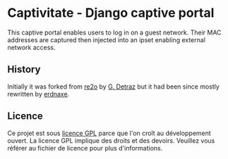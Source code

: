 # Captivitate - Django captive portal

This captive portal enables users to log in on a guest network.
Their MAC addresses are captured then injected into an ipset
enabling external network access.

## History

Initially it was forked from [re2o](https://gitlab.federez.net/federez/re2o)
by [G. Detraz](https://gitlab.crans.org/detraz) but it had been since mostly
rewritten by [erdnaxe](https://gitlab.crans.org/erdnaxe).

## Licence

Ce projet est sous [licence GPL](COPYING) parce que l'on croît au développement
ouvert.
La licence GPL implique des droits et des devoirs.
Veuillez vous référer au fichier de licence pour plus d'informations.
